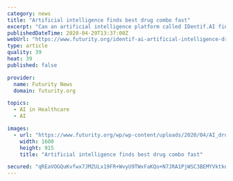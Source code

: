 ```yaml
---
category: news
title: "Artificial intelligence finds best drug combo fast"
excerpt: "Can an artificial intelligence platform called IDentif.AI find the best drug combinations to treat COVID-19? Researchers are hopeful."
publishedDateTime: 2020-04-29T13:37:00Z
webUrl: "https://www.futurity.org/identif-ai-artificial-intelligence-drug-combination-2351192-2/"
type: article
quality: 39
heat: 39
published: false

provider:
  name: Futurity News
  domain: futurity.org

topics:
  - AI in Healthcare
  - AI

images:
  - url: "https://www.futurity.org/wp/wp-content/uploads/2020/04/AI_drug_combinations_1600.jpg"
    width: 1600
    height: 915
    title: "Artificial intelligence finds best drug combo fast"

secured: "qREaVOGQuKvfwx7JMZULx19FR+WvyU9TWxFaKQo+N7JRA1PjWSC3BEMYVktknx2kZ5hUKYbv9AEsMxtKvRbf09sCsGZidUg5xTLt0j/UsmZLiNZ0IENAu30nqQVq98Kd/ov9243hc0ES6LOIvt2VCTNNfDqXl9tEkS4ZwdmcaNWaYj/GAm8JITIq9FlH3oi9OvcekB/iH65u3vM5RBB3CNnD2ygacs6Cb1X7WawpYppEEA30umLEp1oPhb5HDHTajvI6TjOBivC+V6Gy60eUYC61SLvTTGWIeIEhK84xBAnYCQWZNJMILwNDkLcjN1yT9wf6cUNOGiFCusQTyrs1EAGAG6XgG8upoouHpadsD7Bcaj/cQv7qU/F7VCayKKMGOkuo1/Je2xEpvaBP+4z5v+I+8INUx7HRgkCWrWM7nsRU7d1xD0rTqbDDcC0UVh1aN2q6TzybIm85PgMo0tp36TqfcHcYnBi8boGi9o2z8rs=;vs+8ws9h+70HTdsKpqD6ag=="
---
```


